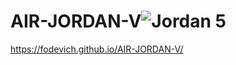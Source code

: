 # AIR-JORDAN-V![Jordan 5](https://user-images.githubusercontent.com/122739574/226903552-b1326264-74cd-4fc9-b3bf-10d791bb26c0.png)
https://fodevich.github.io/AIR-JORDAN-V/
